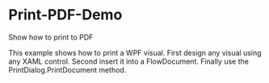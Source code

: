 # Print-PDF-Demo
Show how to print to PDF

This example shows how to print a WPF visual.
First design any visual using any XAML control.
Second insert it into a FlowDocument.
Finally use the PrintDialog.PrintDocument method.
